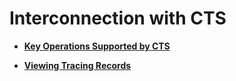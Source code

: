 # Interconnection with CTS<a name="en-us_topic_0063481193"></a>

-   **[Key Operations Supported by CTS](key-operations-supported-by-cts.md)**  

-   **[Viewing Tracing Records](viewing-tracing-records.md)**  


